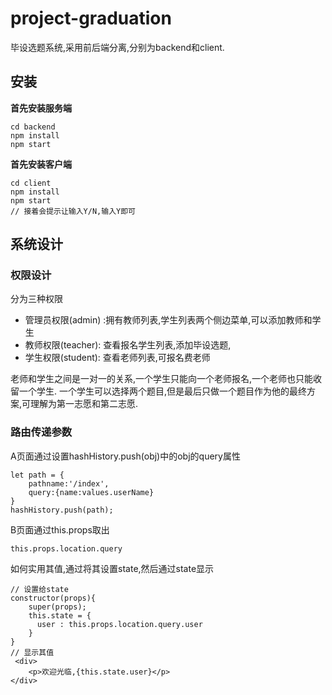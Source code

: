 # project-graduation
毕设选题系统,采用前后端分离,分别为backend和client.

## 安装
**首先安装服务端**
```
cd backend
npm install 
npm start 
```
**首先安装客户端**
```
cd client
npm install 
npm start 
// 接着会提示让输入Y/N,输入Y即可
```

## 系统设计

### 权限设计
分为三种权限
- 管理员权限(admin) :拥有教师列表,学生列表两个侧边菜单,可以添加教师和学生
- 教师权限(teacher): 查看报名学生列表,添加毕设选题,
- 学生权限(student): 查看老师列表,可报名费老师

老师和学生之间是一对一的关系,一个学生只能向一个老师报名,一个老师也只能收留一个学生.
一个学生可以选择两个题目,但是最后只做一个题目作为他的最终方案,可理解为第一志愿和第二志愿.

### 路由传递参数
A页面通过设置hashHistory.push(obj)中的obj的query属性
```
let path = {
    pathname:'/index',
    query:{name:values.userName}
}
hashHistory.push(path);
```
B页面通过this.props取出
```
this.props.location.query
```
如何实用其值,通过将其设置state,然后通过state显示
```
// 设置给state
constructor(props){
    super(props);
    this.state = {
      user : this.props.location.query.user
    }
}
// 显示其值
 <div>
    <p>欢迎光临,{this.state.user}</p>
</div>
```